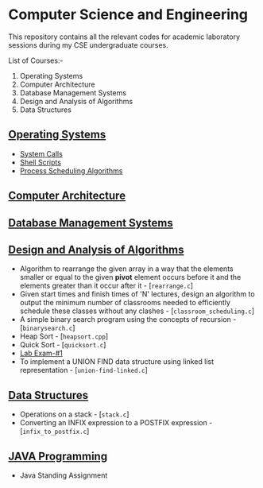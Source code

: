 # Computer Science and Engineering

This repository contains all the relevant codes for academic laboratory sessions during my CSE undergraduate courses.

List of Courses:-<br>
1. Operating Systems<br>
2. Computer Architecture<br>
3. Database Management Systems<br>
4. Design and Analysis of Algorithms<br>
5. Data Structures<br>

## [Operating Systems](https://github.com/harshitbudhraja/CSE-Practicals/tree/master/Operating%20Systems)

* [System Calls](https://github.com/harshitbudhraja/CSE-Practicals/tree/master/Operating%20Systems/System%20Calls)
* [Shell Scripts](https://github.com/harshitbudhraja/CSE-Practicals/tree/master/Operating%20Systems/Shell%20Scripts)
* [Process Scheduling Algorithms](https://github.com/harshitbudhraja/CSE-Practicals/tree/master/Operating%20Systems/Scheduling%20Algorithms)

## [Computer Architecture](https://github.com/harshitbudhraja/CSE-Practicals/tree/master/Computer%20Architecture)

## [Database Management Systems](https://github.com/harshitbudhraja/CSE-Practicals/tree/master/DBMS)

## [Design and Analysis of Algorithms](https://github.com/harshitbudhraja/CSE-Practicals/tree/master/Algorithms)

* Algorithm to rearrange the given array in a way that the elements smaller or equal to the given **pivot** element occurs before it and the elements greater than it occur after it - [`rearrange.c`]
* Given start times and finish times of 'N' lectures, design an algorithm to output the minimum number of classrooms needed to efficiently schedule these classes without any clashes - [`classroom_scheduling.c`]
* A simple binary search program using the concepts of recursion - [`binarysearch.c`]
* Heap Sort - [`heapsort.cpp`]
* Quick Sort - [`quicksort.c`]
* [Lab Exam-#1](https://github.com/harshitbudhraja/CSE-Practicals/tree/master/Algorithms/Lab%20Exam-%231)
* To implement a UNION FIND data structure using linked list representation - [`union-find-linked.c`]

## [Data Structures](https://github.com/harshitbudhraja/CSE-Practicals/tree/master/Data%20Structures)

* Operations on a stack - [`stack.c`]
* Converting an INFIX expression to a POSTFIX expression - [`infix_to_postfix.c`]

## [JAVA Programming](https://github.com/harshitbudhraja/CSE-Practicals/tree/master/JAVA)

* Java Standing Assignment
